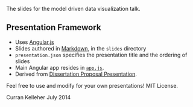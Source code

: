 The slides for the model driven data visualization talk.

## Presentation Framework

 * Uses [Angular.js](http://angularjs.org/)
 * Slides authored in [Markdown](http://en.wikipedia.org/wiki/Markdown), in the `slides` directory
 * `presentation.json` specifies the presentation title and the ordering of slides
 * Main Angular app resides in [`app.js`](https://github.com/curran/phd/blob/gh-pages/proposal/presentation/js/app.js).
 * Derived from [Dissertation Proposal Presentation](https://github.com/curran/phd/tree/gh-pages/proposal/presentation).

Feel free to use and modify for your own presentations! MIT License.

Curran Kelleher July 2014
